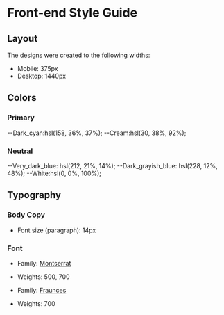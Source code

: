 # Front-end Style Guide

## Layout

The designs were created to the following widths:

- Mobile: 375px
- Desktop: 1440px

## Colors

### Primary

--Dark_cyan:hsl(158, 36%, 37%);
--Cream:hsl(30, 38%, 92%);

### Neutral

--Very_dark_blue: hsl(212, 21%, 14%);
--Dark_grayish_blue: hsl(228, 12%, 48%);
--White:hsl(0, 0%, 100%);

## Typography

### Body Copy

- Font size (paragraph): 14px

### Font

- Family: [Montserrat](https://fonts.google.com/specimen/Montserrat)
- Weights: 500, 700

- Family: [Fraunces](https://fonts.google.com/specimen/Fraunces)
- Weights: 700
